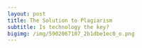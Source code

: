 ```yaml
---
layout: post
title: The Solution to Plagiarism
subtitle: Is technology the key?
bigimg: /img/5902067107_2b1dbe1ec0_o.png
---
```

